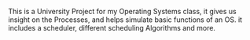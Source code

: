 This is a University Project for my Operating Systems class, it gives us insight on the Processes, and helps simulate basic functions of an OS. it includes a scheduler, different scheduling Algorithms and more.
